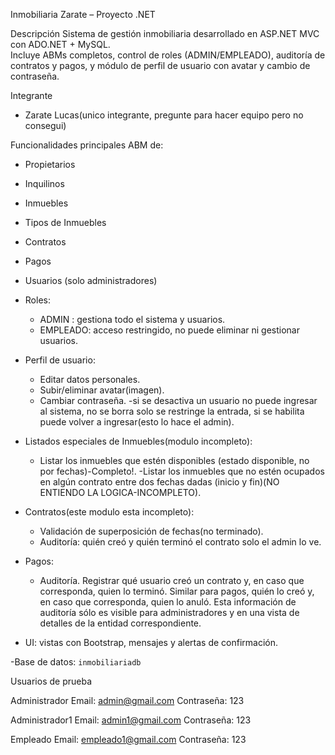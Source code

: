 Inmobiliaria Zarate – Proyecto .NET

 Descripción
Sistema de gestión inmobiliaria desarrollado en ASP.NET  MVC con ADO.NET + MySQL.  
Incluye ABMs completos, control de roles (ADMIN/EMPLEADO), auditoría de contratos y pagos, y módulo de perfil de usuario con avatar y cambio de contraseña.

 Integrante
- Zarate Lucas(unico integrante, pregunte para hacer equipo pero no consegui)

Funcionalidades principales
  ABM de:
  - Propietarios
  - Inquilinos
  - Inmuebles
  - Tipos de Inmuebles
  - Contratos
  - Pagos
  - Usuarios (solo administradores)
- Roles:
  - ADMIN : gestiona todo el sistema y usuarios.
  - EMPLEADO: acceso restringido, no puede eliminar ni gestionar usuarios.
- Perfil de usuario:
  - Editar datos personales.
  - Subir/eliminar avatar(imagen).
  - Cambiar contraseña.
  -si se desactiva un usuario no puede ingresar al sistema, no se borra solo se restringe la entrada, si se habilita puede volver a ingresar(esto lo hace el admin).

- Listados especiales de Inmuebles(modulo incompleto):
  - Listar los inmuebles que estén disponibles (estado disponible, no por fechas)-Completo!.
   -Listar los inmuebles que no estén ocupados en algún contrato entre dos fechas dadas (inicio y fin)(NO ENTIENDO LA LOGICA-INCOMPLETO).

- Contratos(este modulo esta incompleto):
  - Validación de superposición de fechas(no terminado).
  - Auditoría: quién creó y quién terminó el contrato solo el admin lo ve.

- Pagos:
  - Auditoría. Registrar qué usuario creó un contrato y, en caso que corresponda, quien lo terminó. Similar para pagos, quién lo creó y, en caso que corresponda, quien lo  anuló. Esta información de auditoría sólo es visible para administradores y en una vista de detalles de la entidad correspondiente.
- UI: vistas  con Bootstrap, mensajes  y alertas de confirmación.
 
-Base de datos: `inmobiliariadb`


 Usuarios de prueba

Administrador
Email: admin@gmail.com
Contraseña: 123

Administrador1
Email: admin1@gmail.com
Contraseña: 123

Empleado
Email: empleado1@gmail.com
Contraseña: 123
